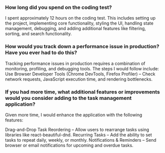### How long did you spend on the coding test?

I spent approximately 12 hours on the coding test. This includes setting up the project, implementing core functionality, styling the UI, handling state management, debugging, and adding additional features like filtering, sorting, and search functionality.

### How would you track down a performance issue in production? Have you ever had to do this?

Tracking performance issues in production requires a combination of monitoring, profiling, and debugging tools. The steps I would follow include:
Use Browser Developer Tools (Chrome DevTools, Firefox Profiler) – Check network requests, JavaScript execution time, and rendering bottlenecks.

### If you had more time, what additional features or improvements would you consider adding to the task management application?

Given more time, I would enhance the application with the following features:

Drag-and-Drop Task Reordering – Allow users to rearrange tasks using libraries like react-beautiful-dnd.
Recurring Tasks – Add the ability to set tasks to repeat daily, weekly, or monthly.
Notifications & Reminders – Send browser or email notifications for upcoming and overdue tasks.

